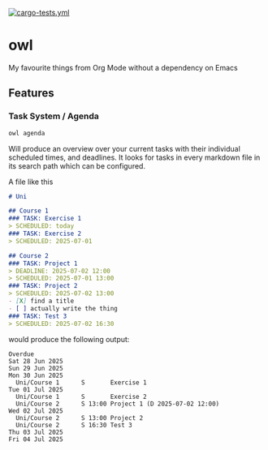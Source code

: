 [![cargo-tests.yml](https://github.com/bendermeister/owl/actions/workflows/rust.yml/badge.svg)](https://github.com/bendermeister/owl/actions/workflows/rust.yml)
# owl
My favourite things from Org Mode without a dependency on Emacs

## Features
### Task System / Agenda
```sh
owl agenda
```
Will produce an overview over your current tasks with their individual
scheduled times, and deadlines. It looks for tasks in every markdown file in
its search path which can be configured.

A file like this

```markdown
# Uni

## Course 1
### TASK: Exercise 1
> SCHEDULED: today
### TASK: Exercise 2
> SCHEDULED: 2025-07-01

## Course 2
### TASK: Project 1
> DEADLINE: 2025-07-02 12:00
> SCHEDULED: 2025-07-01 13:00
### TASK: Project 2
> SCHEDULED: 2025-07-02 13:00
- [X] find a title
- [ ] actually write the thing
### TASK: Test 3
> SCHEDULED: 2025-07-02 16:30
```

would produce the following output:

```
Overdue
Sat 28 Jun 2025
Sun 29 Jun 2025
Mon 30 Jun 2025
  Uni/Course 1      S       Exercise 1
Tue 01 Jul 2025
  Uni/Course 1      S       Exercise 2
  Uni/Course 2      S 13:00 Project 1 (D 2025-07-02 12:00)
Wed 02 Jul 2025
  Uni/Course 2      S 13:00 Project 2
  Uni/Course 2      S 16:30 Test 3
Thu 03 Jul 2025
Fri 04 Jul 2025
```
